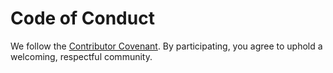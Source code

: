 # Code of Conduct

We follow the [Contributor Covenant](https://www.contributor-covenant.org/version/2/1/code_of_conduct/). By participating, you agree to uphold a welcoming, respectful community.
